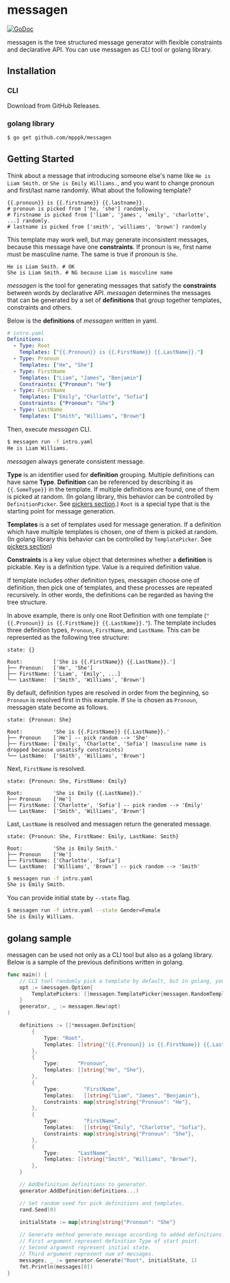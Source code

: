 # messagen
[![GoDoc](https://godoc.org/github.com/mpppk/messagen/messagen?status.svg)](https://godoc.org/github.com/mpppk/messagen)

messagen is the tree structured message generator with flexible constraints and declarative API.
You can use messagen as CLI tool or golang library. 

## Installation
### CLI
Download from GitHub Releases.

### golang library
```bash
$ go get github.com/mpppk/messagen
```

## Getting Started

Think about a message that introducing someone else's name like `He is Liam Smith.` or `She is Emily Williams.`, and you want to change pronoun and first/last name randomly.
What about the following template?

```
{{.pronoun}} is {{.firstname}} {{.lastname}}.
# pronoun is picked from ['he, 'she'] randomly.
# firstname is picked from ['liam', 'james', 'emily', 'charlotte', ...] randomly.
# lastname is picked from ['smith', 'williams', 'brown'] randomly
```

This template may work well, but may generate inconsistent messages, because this message have one **constraints**.
If pronoun is `He`, first name must be masculine name.
The same is true if pronoun is `She`.

```
He is Liam Smith. # OK
She is Liam Smith. # NG because Liam is masculine name
```

*messagen* is the tool for generating messages that satisfy the **constraints** between words by declarative API.
*messagen* determines the messages that can be generated by a set of **definitions** that group together templates, constraints and others.

Below is the **definitions** of *messagen* written in yaml.

```yaml
# intro.yaml
Definitions:
  - Type: Root
    Templates: ["{{.Pronoun}} is {{.FirstName}} {{.LastName}}."]
  - Type: Pronoun
    Templates: ["He", "She"]
  - Type: FirstName
    Templates: ["Liam", "James", "Benjamin"]
    Constraints: {"Pronoun": "He"}
  - Type: FirstName
    Templates: ["Emily", "Charlotte", "Sofia"]
    Constraints: {"Pronoun": "She"}
  - Type: LastName
    Templates: ["Smith", "Williams", "Brown"]
```

Then, execute *messagen* CLI.

```bash
$ messagen run -f intro.yaml
He is Liam Williams.
```

*messagen* always generate consistent message.

**Type** is an identifier used for **definition** grouping.
Multiple definitions can have same **Type**.
**Definition** can be referenced by describing it as `{{.SomeType}}` in the template. If multiple definitions are found, one of them is picked at random. 
(In golang library, this behavior can be controlled by `DefinitionPicker`. See [pickers section](https://github.com/mpppk/messagen#pickers).)
`Root` is a special type that is the starting point for message generation.

**Templates** is a set of templates used for message generation.
If a definition which have multiple templates is chosen, one of them is picked at random. (In golang library this behavior can be controlled by `TemplatePicker`. See [pickers section](https://github.com/mpppk/messagen#pickers))


**Constraints** is a key value object that determines whether a **definition** is pickable. 
Key is a definition type. Value is a required definition value.

If template includes other definition types, messagen choose one of definition, then pick one of templates, and these processes are repeated recursively.
In other words, the definitions can be regarded as having the tree structure.

In above example, there is only one Root Definition with one template (`"{{.Pronoun}} is {{.FirstName}} {{.LastName}}."`).
The template includes three definition types, `Pronoun`, `FirstName`, and `LastName`.
This can be represented as the following tree structure:

```
state: {}

Root:          ['She is {{.FirstName}} {{.LastName}}.']
├── Pronoun:   ['He', 'She']
├── FirstName: ['Liam', 'Emily', ...]
└── LastName:  ['Smith', 'Williams', 'Brown']
```

By default, definition types are resolved in order from the beginning, so `Pronoun` is resolved first in this example.
If `She` is chosen as `Pronoun`, messagen state become as follows.

```
state: {Pronoun: She}

Root:          'She is {{.FirstName}} {{.LastName}}.'
├── Pronoun    ['He'] -- pick random --> 'She'
├── FirstName: ['Emily', 'Charlotte', 'Sofia'] (masculine name is dropped because unsatisfy constraints)
└── LastName:  ['Smith', 'Williams', 'Brown']
```

Next, `FirstName` is resolved. 

```
state: {Pronoun: She, FirstName: Emily}

Root:          'She is Emily {{.LastName}}.'
├── Pronoun    ['He'] 
├── FirstName: ['Charlotte', 'Sofia'] -- pick random --> 'Emily'
└── LastName:  ['Smith', 'Williams', 'Brown']
```

Last, `LastName` is resolved and messagen return the generated message.

```
state: {Pronoun: She, FirstName: Emily, LastName: Smith}

Root:          'She is Emily Smith.'
├── Pronoun    ['He'] 
├── FirstName: ['Charlotte', 'Sofia'] 
└── LastName:  ['Williams', 'Brown'] -- pick random --> 'Smith'
```

```bash
$ messagen run -f intro.yaml 
She is Emily Smith.
```

You can provide initial state by `--state` flag.

```bash
$ messagen run -f intro.yaml --state Gender=Female
She is Emily Williams.
```

## golang sample 

messagen can be used not only as a CLI tool but also as a golang library.
Below is a sample of the previous definitions written in golang.

```go
func main() {
	// CLI tool randomly pick a template by default, but in golang, you must specify it explicitly.
	opt := &messagen.Option{
		TemplatePickers: []messagen.TemplatePicker{messagen.RandomTemplatePicker},
    }
	generator, _ := messagen.New(opt)
)

	definitions := []*messagen.Definition{
		{
			Type: "Root",
			Templates: []string{"{{.Pronoun}} is {{.FirstName}} {{.LastName}}."},
		},
		{
			Type:      "Pronoun",
			Templates: []string{"He", "She"},
		},
		{
			Type:        "FirstName",
			Templates:   []string{"Liam", "James", "Benjamin"},
			Constraints: map[string]string{"Pronoun": "He"},
		},
		{
			Type:        "FirstName",
			Templates:   []string{"Emily", "Charlotte", "Sofia"},
			Constraints: map[string]string{"Pronoun": "She"},
		},
		{
			Type:      "LastName",
			Templates: []string{"Smith", "Williams", "Brown"},
		},
	}

	// AddDefinition definitions to generator.
	generator.AddDefinition(definitions...)

	// Set random seed for pick definitions and templates.
	rand.Seed(0)
    
    initialState := map[string]string{"Pronoun": "She"}

	// Generate method generate message according to added definitions.
	// First argument represent definition Type of start point.
	// Second argument represent initial state.
    // Third argument represent num of messages.
	messages, _ := generator.Generate("Root", initialState, 1)
    fmt.Println(messages[0])
}
```